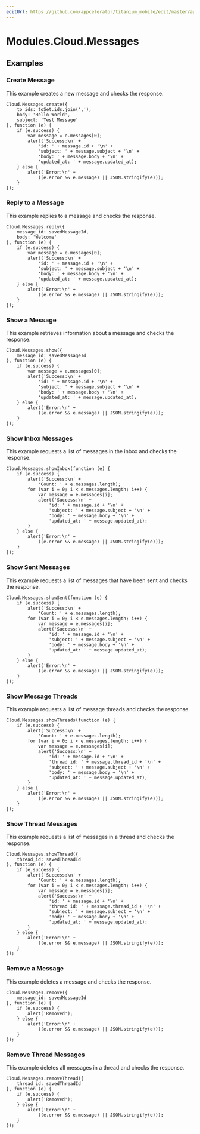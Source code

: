 ```yaml
---
editUrl: https://github.com/appcelerator/titanium_mobile/edit/master/apidoc/Modules/Cloud/Messages/Messages.yml
---
```

# Modules.Cloud.Messages

<TypeHeader/>

## Examples

### Create Message

This example creates a new message and checks the response.

    Cloud.Messages.create({
        to_ids: toSet.ids.join(','),
        body: 'Hello World',
        subject: 'Test Message'
    }, function (e) {
        if (e.success) {
            var message = e.messages[0];
            alert('Success:\n' +
                'id: ' + message.id + '\n' +
                'subject: ' + message.subject + '\n' +
                'body: ' + message.body + '\n' +
                'updated_at: ' + message.updated_at);
        } else {
            alert('Error:\n' +
                ((e.error && e.message) || JSON.stringify(e)));
        }
    });

### Reply to a Message

This example replies to a message and checks the response.

    Cloud.Messages.reply({
        message_id: savedMessageId,
        body: 'Welcome'
    }, function (e) {
        if (e.success) {
            var message = e.messages[0];
            alert('Success:\n' +
                'id: ' + message.id + '\n' +
                'subject: ' + message.subject + '\n' +
                'body: ' + message.body + '\n' +
                'updated_at: ' + message.updated_at);
        } else {
            alert('Error:\n' +
                ((e.error && e.message) || JSON.stringify(e)));
        }
    });

### Show a Message

This example retrieves information about a message and checks the response.

    Cloud.Messages.show({
        message_id: savedMessageId
    }, function (e) {
        if (e.success) {
            var message = e.messages[0];
            alert('Success:\n' +
                'id: ' + message.id + '\n' +
                'subject: ' + message.subject + '\n' +
                'body: ' + message.body + '\n' +
                'updated_at: ' + message.updated_at);
        } else {
            alert('Error:\n' +
                ((e.error && e.message) || JSON.stringify(e)));
        }
    });

### Show Inbox Messages

This example requests a list of messages in the inbox and checks the response.

    Cloud.Messages.showInbox(function (e) {
        if (e.success) {
            alert('Success:\n' +
                'Count: ' + e.messages.length);
            for (var i = 0; i < e.messages.length; i++) {
                var message = e.messages[i];
                alert('Success:\n' +
                    'id: ' + message.id + '\n' +
                    'subject: ' + message.subject + '\n' +
                    'body: ' + message.body + '\n' +
                    'updated_at: ' + message.updated_at);
            }
        } else {
            alert('Error:\n' +
                ((e.error && e.message) || JSON.stringify(e)));
        }
    });

### Show Sent Messages

This example requests a list of messages that have been sent and checks the response.

    Cloud.Messages.showSent(function (e) {
        if (e.success) {
            alert('Success:\n' +
                'Count: ' + e.messages.length);
            for (var i = 0; i < e.messages.length; i++) {
                var message = e.messages[i];
                alert('Success:\n' +
                    'id: ' + message.id + '\n' +
                    'subject: ' + message.subject + '\n' +
                    'body: ' + message.body + '\n' +
                    'updated_at: ' + message.updated_at);
            }
        } else {
            alert('Error:\n' +
                ((e.error && e.message) || JSON.stringify(e)));
        }
    });

### Show Message Threads

This example requests a list of message threads and checks the response.

    Cloud.Messages.showThreads(function (e) {
        if (e.success) {
            alert('Success:\n' +
                'Count: ' + e.messages.length);
            for (var i = 0; i < e.messages.length; i++) {
                var message = e.messages[i];
                alert('Success:\n' +
                    'id: ' + message.id + '\n' +
                    'thread id: ' + message.thread_id + '\n' +
                    'subject: ' + message.subject + '\n' +
                    'body: ' + message.body + '\n' +
                    'updated_at: ' + message.updated_at);
            }
        } else {
            alert('Error:\n' +
                ((e.error && e.message) || JSON.stringify(e)));
        }
    });

### Show Thread Messages

This example requests a list of messages in a thread and checks the response.

    Cloud.Messages.showThread({
        thread_id: savedThreadId
    }, function (e) {
        if (e.success) {
            alert('Success:\n' +
                'Count: ' + e.messages.length);
            for (var i = 0; i < e.messages.length; i++) {
                var message = e.messages[i];
                alert('Success:\n' +
                    'id: ' + message.id + '\n' +
                    'thread id: ' + message.thread_id + '\n' +
                    'subject: ' + message.subject + '\n' +
                    'body: ' + message.body + '\n' +
                    'updated_at: ' + message.updated_at);
            }
        } else {
            alert('Error:\n' +
                ((e.error && e.message) || JSON.stringify(e)));
        }
    });

### Remove a Message

This example deletes a message and checks the response.

    Cloud.Messages.remove({
        message_id: savedMessageId
    }, function (e) {
        if (e.success) {
            alert('Removed');
        } else {
            alert('Error:\n' +
                ((e.error && e.message) || JSON.stringify(e)));
        }
    });

### Remove Thread Messages

This example deletes all messages in a thread and checks the response.

    Cloud.Messages.removeThread({
        thread_id: savedThreadId
    }, function (e) {
        if (e.success) {
            alert('Removed');
        } else {
            alert('Error:\n' +
                ((e.error && e.message) || JSON.stringify(e)));
        }
    });

<ApiDocs/>
